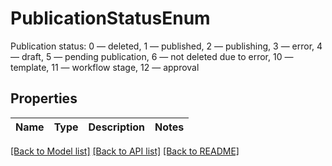 # PublicationStatusEnum

Publication status: 0 — deleted, 1 — published, 2 — publishing, 3 — error, 4 — draft, 5 — pending publication, 6 — not deleted due to error, 10 — template, 11 — workflow stage, 12 — approval 

## Properties

Name | Type | Description | Notes
------------ | ------------- | ------------- | -------------

[[Back to Model list]](../README.md#documentation-for-models) [[Back to API list]](../README.md#documentation-for-api-endpoints) [[Back to README]](../README.md)


